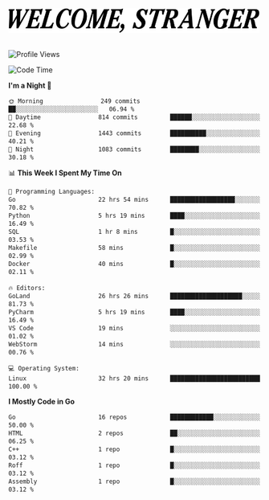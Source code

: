 <div>
  <picture>
    <source media="(prefers-color-scheme: dark)" srcset="./headers/welcome_white.png">
    <img alt="WELCOME, STRANGER" src="./headers/welcome.png" width="500">
  </picture>
</div>

<br>

![Profile Views](https://komarev.com/ghpvc/?username=darleet&color=blue)

<!--START_SECTION:waka-->
![Code Time](http://img.shields.io/badge/Code%20Time-731%20hrs%2034%20mins-blue)

**I'm a Night 🦉** 

```text
🌞 Morning                249 commits         ██░░░░░░░░░░░░░░░░░░░░░░░   06.94 % 
🌆 Daytime                814 commits         ██████░░░░░░░░░░░░░░░░░░░   22.68 % 
🌃 Evening                1443 commits        ██████████░░░░░░░░░░░░░░░   40.21 % 
🌙 Night                  1083 commits        ████████░░░░░░░░░░░░░░░░░   30.18 % 
```


📊 **This Week I Spent My Time On** 

```text
💬 Programming Languages: 
Go                       22 hrs 54 mins      ██████████████████░░░░░░░   70.82 % 
Python                   5 hrs 19 mins       ████░░░░░░░░░░░░░░░░░░░░░   16.49 % 
SQL                      1 hr 8 mins         █░░░░░░░░░░░░░░░░░░░░░░░░   03.53 % 
Makefile                 58 mins             █░░░░░░░░░░░░░░░░░░░░░░░░   02.99 % 
Docker                   40 mins             █░░░░░░░░░░░░░░░░░░░░░░░░   02.11 % 

🔥 Editors: 
GoLand                   26 hrs 26 mins      ████████████████████░░░░░   81.73 % 
PyCharm                  5 hrs 19 mins       ████░░░░░░░░░░░░░░░░░░░░░   16.49 % 
VS Code                  19 mins             ░░░░░░░░░░░░░░░░░░░░░░░░░   01.02 % 
WebStorm                 14 mins             ░░░░░░░░░░░░░░░░░░░░░░░░░   00.76 % 

💻 Operating System: 
Linux                    32 hrs 20 mins      █████████████████████████   100.00 % 
```

**I Mostly Code in Go** 

```text
Go                       16 repos            ████████████░░░░░░░░░░░░░   50.00 % 
HTML                     2 repos             ██░░░░░░░░░░░░░░░░░░░░░░░   06.25 % 
C++                      1 repo              █░░░░░░░░░░░░░░░░░░░░░░░░   03.12 % 
Roff                     1 repo              █░░░░░░░░░░░░░░░░░░░░░░░░   03.12 % 
Assembly                 1 repo              █░░░░░░░░░░░░░░░░░░░░░░░░   03.12 % 
```




<!--END_SECTION:waka-->
